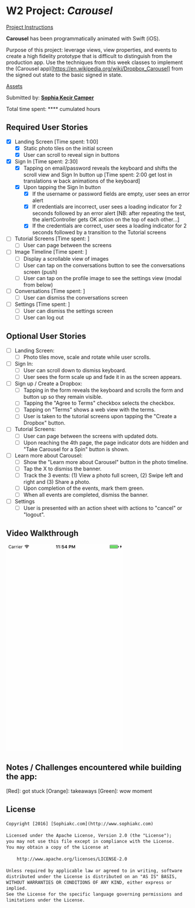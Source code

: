 # W2 Project: *Carousel*

[Project Instructions](http://courses.codepath.com/courses/ios_for_designers/unit/2#!assignment)

**Carousel** has been programmatically animated with Swift (iOS).

Purpose of this project: leverage views, view properties, and events to create a high fidelity prototype that is difficult to distinguish from the production app. Use the techniques from this week classes to implement the (Carousel app)[https://en.wikipedia.org/wiki/Dropbox_Carousel] from the signed out state to the basic signed in state.

[Assets](https://www.dropbox.com/s/53llomcr20qicxo/Carousel%20Assets.zip)

Submitted by: [**Sophia Kecir Camper**](http://www.sophiakc.com)

Total time spent: **** cumulated hours

## Required User Stories
* [X] Landing Screen [Time spent: 1:00]
	* [X] Static photo tiles on the initial screen
	* [X] User can scroll to reveal sign in buttons
* [X] Sign In [Time spent: 2:30]
	* [X] Tapping on email/password reveals the keyboard and shifts the scroll view and Sign In button up [Time spent: 2:00 get lost in translations w back animations of the keyboard]
	* [X] Upon tapping the Sign In button
		* [X] If the username or password fields are empty, user sees an error alert
		* [X] If credentials are incorrect, user sees a loading indicator for 2 seconds followed by an error alert [NB: after repeating the test, the alertController gets OK action on the top of each other...]
		* [X] If the credentials are correct, user sees a loading indicator for 2 seconds followed by a transition to the Tutorial screens
* [ ] Tutorial Screens [Time spent: ]
	* [ ] User can page between the screens
* [ ] Image Timeline [Time spent: ]
	* [ ] Display a scrollable view of images
	* [ ] User can tap on the conversations button to see the conversations screen (push)
	* [ ] User can tap on the profile image to see the settings view (modal from below)
* [ ] Conversations [Time spent: ]
	* [ ] User can dismiss the conversations screen
* [ ] Settings [Time spent: ]
	* [ ] User can dismiss the settings screen
	* [ ] User can log out

## Optional User Stories
* [ ] Landing Screen:
	* [ ] Photo tiles move, scale and rotate while user scrolls.
* [ ] Sign In:
	* [ ] User can scroll down to dismiss keyboard.
	* [ ] User sees the form scale up and fade it in as the screen appears.
* [ ] Sign up / Create a Dropbox:
	* [ ] Tapping in the form reveals the keyboard and scrolls the form and button up so they remain visible.
	* [ ] Tapping the "Agree to Terms" checkbox selects the checkbox.
	* [ ] Tapping on "Terms" shows a web view with the terms.
	* [ ] User is taken to the tutorial screens upon tapping the "Create a Dropbox" button.
* [ ] Tutorial Screens:
	* [ ] User can page between the screens with updated dots.
	* [ ] Upon reaching the 4th page, the page indicator dots are hidden and "Take Carousel for a Spin" button is shown.
* [ ] Learn more about Carousel:
	* [ ] Show the "Learn more about Carousel" button in the photo timeline.
	* [ ] Tap the X to dismiss the banner.
	* [ ] Track the 3 events: (1) View a photo full screen, (2) Swipe left and right and (3) Share a photo.
	* [ ] Upon completion of the events, mark them green.
	* [ ] When all events are completed, dismiss the banner.
* [ ] Settings
	* [ ] User is presented with an action sheet with actions to "cancel" or "logout".

## Video Walkthrough

![Carousel](carousel.gif)



## Notes / Challenges encountered while building the app:
[Red]: got stuck [Orange]: takeaways [Green]: wow moment



## License

    Copyright [2016] [Sophiakc.com](http://www.sophiakc.com)

    Licensed under the Apache License, Version 2.0 (the "License");
    you may not use this file except in compliance with the License.
    You may obtain a copy of the License at

        http://www.apache.org/licenses/LICENSE-2.0

    Unless required by applicable law or agreed to in writing, software
    distributed under the License is distributed on an "AS IS" BASIS,
    WITHOUT WARRANTIES OR CONDITIONS OF ANY KIND, either express or implied.
    See the License for the specific language governing permissions and
    limitations under the License.
